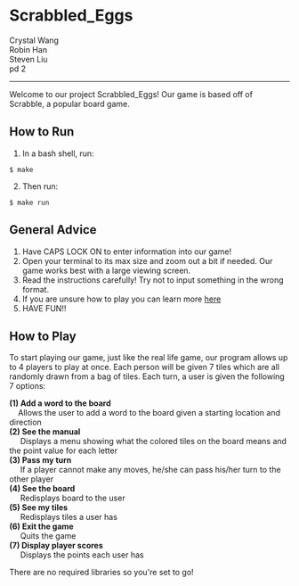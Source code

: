 # Scrabbled_Eggs
Crystal Wang  
Robin Han    
Steven Liu  
pd 2

--------------------- 
Welcome to our project Scrabbled_Eggs! Our game is based off of Scrabble, a popular board game.
## How to Run
1. In a bash shell, run:
~~~
$ make
~~~
2. Then run:
~~~
$ make run
~~~
## General Advice
1. Have CAPS LOCK ON to enter information into our game!
2. Open your terminal to its max size and zoom out a bit if needed. Our game works best with a large viewing screen.
3. Read the instructions carefully! Try not to input something in the wrong format.  
4. If you are unsure how to play you can learn more [here](http://www.scrabblepages.com/scrabble/rules/)
5. HAVE FUN!! 
## How to Play
To start playing our game, just like the real life game, our program allows up to 4 players to play at once. Each person will be given 7 tiles which are all randomly drawn from a bag of tiles. Each turn, a user is given the following 7 options:
  
<b>(1) Add a word to the board </b>  
&nbsp;&nbsp;&nbsp;&nbsp;Allows the user to add a word to the board given a starting location and direction  
<b>(2) See the manual  </b>  
&nbsp;&nbsp;&nbsp;&nbsp;&nbsp;Displays a menu showing what the colored tiles on the board means and the point value for each letter  
<b>(3) Pass my turn  </b>  
&nbsp;&nbsp;&nbsp;&nbsp;&nbsp;If a player cannot make any moves, he/she can pass his/her turn to the other player  
<b>(4) See the board </b>   
&nbsp;&nbsp;&nbsp;&nbsp;&nbsp;Redisplays board to the user  
<b>(5) See my tiles  </b>  
&nbsp;&nbsp;&nbsp;&nbsp;&nbsp;Redisplays tiles a user has  
<b>(6) Exit the game </b>   
&nbsp;&nbsp;&nbsp;&nbsp;&nbsp;Quits the game  
<b>(7) Display player scores </b>   
&nbsp;&nbsp;&nbsp;&nbsp;&nbsp;Displays the points each user has  
  
There are no required libraries so you're set to go!
